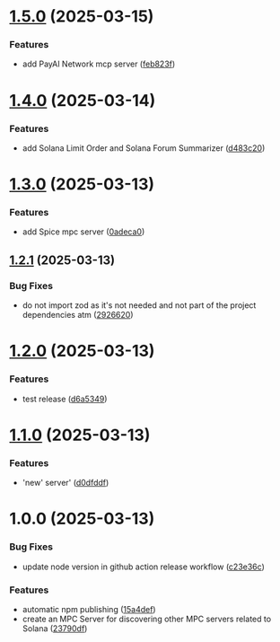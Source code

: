 # [1.5.0](https://github.com/notorious-d-e-v/solana-mcp-explorer/compare/v1.4.0...v1.5.0) (2025-03-15)


### Features

* add PayAI Network mcp server ([feb823f](https://github.com/notorious-d-e-v/solana-mcp-explorer/commit/feb823fd261c2d69ee33f83ba2fdfebbaf778a94))

# [1.4.0](https://github.com/notorious-d-e-v/solana-mcp-explorer/compare/v1.3.0...v1.4.0) (2025-03-14)


### Features

* add  Solana Limit Order and Solana Forum Summarizer ([d483c20](https://github.com/notorious-d-e-v/solana-mcp-explorer/commit/d483c2008f01636afe799e62f14bc98fa20c618b))

# [1.3.0](https://github.com/notorious-d-e-v/solana-mcp-explorer/compare/v1.2.1...v1.3.0) (2025-03-13)


### Features

* add Spice mpc server ([0adeca0](https://github.com/notorious-d-e-v/solana-mcp-explorer/commit/0adeca0bc3f340dfcbd7beec5465233584790bad))

## [1.2.1](https://github.com/notorious-d-e-v/solana-mcp-explorer/compare/v1.2.0...v1.2.1) (2025-03-13)


### Bug Fixes

* do not import zod as it's not needed and not part of the project dependencies atm ([2926620](https://github.com/notorious-d-e-v/solana-mcp-explorer/commit/2926620651166a0d45d56ff25dd015ec22fe1b9a))

# [1.2.0](https://github.com/notorious-d-e-v/solana-mcp-explorer/compare/v1.1.0...v1.2.0) (2025-03-13)


### Features

* test release ([d6a5349](https://github.com/notorious-d-e-v/solana-mcp-explorer/commit/d6a5349f4217d34b8d77fc3a87f942eb1862c9cd))

# [1.1.0](https://github.com/notorious-d-e-v/solana-mcp-explorer/compare/v1.0.0...v1.1.0) (2025-03-13)


### Features

* 'new' server' ([d0dfddf](https://github.com/notorious-d-e-v/solana-mcp-explorer/commit/d0dfddf8020ac9ab625c0319bf427137e6e5365d))

# 1.0.0 (2025-03-13)


### Bug Fixes

* update node version in github action release workflow ([c23e36c](https://github.com/notorious-d-e-v/solana-mcp-explorer/commit/c23e36cf9eabc62934824c4b6e59c91a08c9904e))


### Features

* automatic npm publishing ([15a4def](https://github.com/notorious-d-e-v/solana-mcp-explorer/commit/15a4defb3b19a38ba3735b0ecf0def84ca7517c4))
* create an MPC Server for discovering other MPC servers related to Solana ([23790df](https://github.com/notorious-d-e-v/solana-mcp-explorer/commit/23790df8048b9eb828d7c20ac9e536548b650283))
